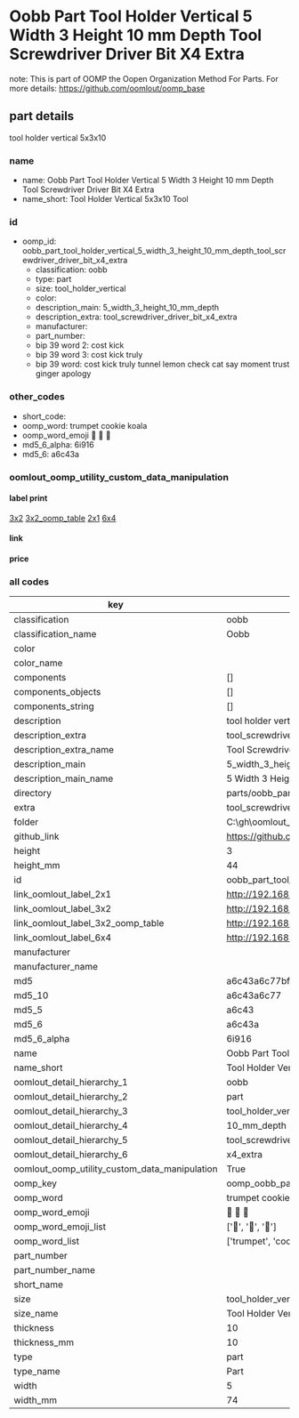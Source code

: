 # Oobb Part Tool Holder Vertical 5 Width 3 Height 10 mm Depth Tool Screwdriver Driver Bit X4 Extra  

note: This is part of OOMP the Oopen Organization Method For Parts. For more details: https://github.com/oomlout/oomp_base

##  part details
  



tool holder vertical 5x3x10



### name
* name: Oobb Part Tool Holder Vertical 5 Width 3 Height 10 mm Depth Tool Screwdriver Driver Bit X4 Extra
* name_short: Tool Holder Vertical 5x3x10 Tool
### id
* oomp_id: oobb_part_tool_holder_vertical_5_width_3_height_10_mm_depth_tool_screwdriver_driver_bit_x4_extra
  * classification: oobb
  * type: part
  * size: tool_holder_vertical
  * color: 
  * description_main: 5_width_3_height_10_mm_depth
  * description_extra: tool_screwdriver_driver_bit_x4_extra
  * manufacturer: 
  * part_number: 
  * bip 39 word 2: cost kick
  * bip 39 word 3: cost kick truly
  * bip 39 word: cost kick truly tunnel lemon check cat say moment trust ginger apology

### other_codes
* short_code: 
* oomp_word: trumpet cookie koala
* oomp_word_emoji :trumpet: :cookie: :koala:
* md5_6_alpha: 6i916
* md5_6: a6c43a






### oomlout_oomp_utility_custom_data_manipulation
#### label print
[3x2](http://192.168.1.245:1112/?label=oomp%206i916)
[3x2_oomp_table](http://192.168.1.108:1112/?label=oomp%206i916)
[2x1](http://192.168.1.242:1112/?label=oomp%206i916)
[6x4](http://192.168.1.55:1112/?label=oomp%206i916)    

#### link

                              

#### price







### all codes 
| key | value |  
| --- | --- |  
| classification | oobb |  
| classification_name | Oobb |  
| color |  |  
| color_name |  |  
| components | [] |  
| components_objects | [] |  
| components_string | [] |  
| description | tool holder vertical 5x3x10 |  
| description_extra | tool_screwdriver_driver_bit_x4_extra |  
| description_extra_name | Tool Screwdriver Driver Bit X4 Extra |  
| description_main | 5_width_3_height_10_mm_depth |  
| description_main_name | 5 Width 3 Height 10 mm Depth |  
| directory | parts/oobb_part_tool_holder_vertical_5_width_3_height_10_mm_depth_tool_screwdriver_driver_bit_x4_extra |  
| extra | tool_screwdriver_driver_bit_x4 |  
| folder | C:\gh\oomlout_oobb_version_4_generated_parts\things\oobb_part_tool_holder_vertical_5_width_3_height_10_mm_depth_tool_screwdriver_driver_bit_x4_extra |  
| github_link | https://github.com/oomlout/oomlout_oomp_part_src/tree/main/parts/oobb_part_tool_holder_vertical_5_width_3_height_10_mm_depth_tool_screwdriver_driver_bit_x4_extra |  
| height | 3 |  
| height_mm | 44 |  
| id | oobb_part_tool_holder_vertical_5_width_3_height_10_mm_depth_tool_screwdriver_driver_bit_x4_extra |  
| link_oomlout_label_2x1 | http://192.168.1.242:1112/?label=oomp%206i916 |  
| link_oomlout_label_3x2 | http://192.168.1.245:1112/?label=oomp%206i916 |  
| link_oomlout_label_3x2_oomp_table | http://192.168.1.108:1112/?label=oomp%206i916 |  
| link_oomlout_label_6x4 | http://192.168.1.55:1112/?label=oomp%206i916 |  
| manufacturer |  |  
| manufacturer_name |  |  
| md5 | a6c43a6c77bfe4789c3feea9d2de8985 |  
| md5_10 | a6c43a6c77 |  
| md5_5 | a6c43 |  
| md5_6 | a6c43a |  
| md5_6_alpha | 6i916 |  
| name | Oobb Part Tool Holder Vertical 5 Width 3 Height 10 mm Depth Tool Screwdriver Driver Bit X4 Extra |  
| name_short | Tool Holder Vertical 5x3x10 Tool |  
| oomlout_detail_hierarchy_1 | oobb |  
| oomlout_detail_hierarchy_2 | part |  
| oomlout_detail_hierarchy_3 | tool_holder_vertical |  
| oomlout_detail_hierarchy_4 | 10_mm_depth |  
| oomlout_detail_hierarchy_5 | tool_screwdriver_driver_bit |  
| oomlout_detail_hierarchy_6 | x4_extra |  
| oomlout_oomp_utility_custom_data_manipulation | True |  
| oomp_key | oomp_oobb_part_tool_holder_vertical_5_width_3_height_10_mm_depth_tool_screwdriver_driver_bit_x4_extra |  
| oomp_word | trumpet cookie koala |  
| oomp_word_emoji | :trumpet: :cookie: :koala: |  
| oomp_word_emoji_list | [':trumpet:', ':cookie:', ':koala:'] |  
| oomp_word_list | ['trumpet', 'cookie', 'koala'] |  
| part_number |  |  
| part_number_name |  |  
| short_name |  |  
| size | tool_holder_vertical |  
| size_name | Tool Holder Vertical |  
| thickness | 10 |  
| thickness_mm | 10 |  
| type | part |  
| type_name | Part |  
| width | 5 |  
| width_mm | 74 |  
